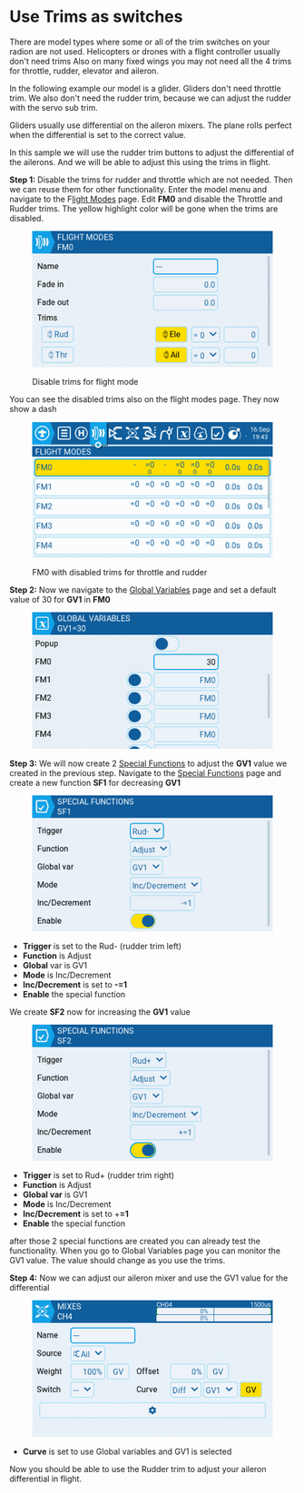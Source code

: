 # Use Trims as switches

There are model types where some or all of the trim switches on your radion are not used. Helicopters or drones with a flight controller usually don't need trims  Also on many fixed wings you may not need all the 4 trims for throttle, rudder, elevator and aileron.

In the following example our model is a glider. Gliders don't need throttle trim. We also don't need the rudder trim, because we can adjust the rudder with the servo sub trim.

Gliders usually use differential on the aileron mixers. The plane rolls perfect when the differential is set to the correct value.

In this sample we will use the rudder trim buttons to adjust the differential of the ailerons. And we will be able to adjust this using the trims in flight.

**Step 1:** Disable the trims for rudder and throttle which are not needed. Then we can reuse them for other functionality. Enter the model menu and navigate to the F[light Modes](../color-radios/model-settings/flight-modes.md) page. Edit **FM0** and disable the Throttle and Rudder trims. The yellow highlight color will be gone when the trims are disabled.

<figure><img src="../.gitbook/assets/howto-trims-as-switches-fm0-disable-trims.png" alt=""><figcaption><p>Disable trims for flight mode</p></figcaption></figure>

You can see the disabled trims also on the flight modes page. They now show a dash

<figure><img src="../.gitbook/assets/howto-trims-as-switches-fm0-disabled-trims.png" alt=""><figcaption><p>FM0 with disabled trims for throttle and rudder</p></figcaption></figure>

**Step 2:** Now we navigate to the [Global Variables](../color-radios/model-settings/global-variables.md) page and set a default value of 30 for **GV1** in **FM0**

<figure><img src="../.gitbook/assets/howto-trims-as-switches-gv1.png" alt=""><figcaption></figcaption></figure>

**Step 3:** We will now create 2 [Special Functions](../color-radios/model-settings/special-functions.md) to adjust the **GV1** value we created in the previous step. Navigate to the [Special Functions](../color-radios/model-settings/special-functions.md) page and create a new function **SF1** for decreasing **GV1**

<figure><img src="../.gitbook/assets/howto-trims-as-switches-sf1.png" alt=""><figcaption></figcaption></figure>

* **Trigger** is set to the Rud-  (rudder trim left)
* **Function** is Adjust
* **Global** var is GV1
* **Mode** is Inc/Decrement
* **Inc/Decrement** is set to **-=1**
* **Enable** the special function

We create **SF2** now for increasing the **GV1** value

<figure><img src="../.gitbook/assets/howto-trims-as-switches-sf2.png" alt=""><figcaption></figcaption></figure>

* **Trigger** is set to Rud+ (rudder trim right)
* **Function** is Adjust
* **Global var** is GV1
* **Mode** is Inc/Decrement
* **Inc/Decrement** is set to +**=1**
* **Enable** the special function

after those 2 special functions are created you can already test the functionality. When you go to Global Variables page you can monitor the GV1 value. The value should change as  you use the trims.

**Step 4:** Now we can adjust our aileron mixer and use the GV1 value for the differential

<figure><img src="../.gitbook/assets/howto-trims-as-switches-ail-mix.png" alt=""><figcaption></figcaption></figure>

* **Curve** is set to use Global variables and GV1 is selected

Now you should be able to use the Rudder trim to adjust your aileron differential in flight.
